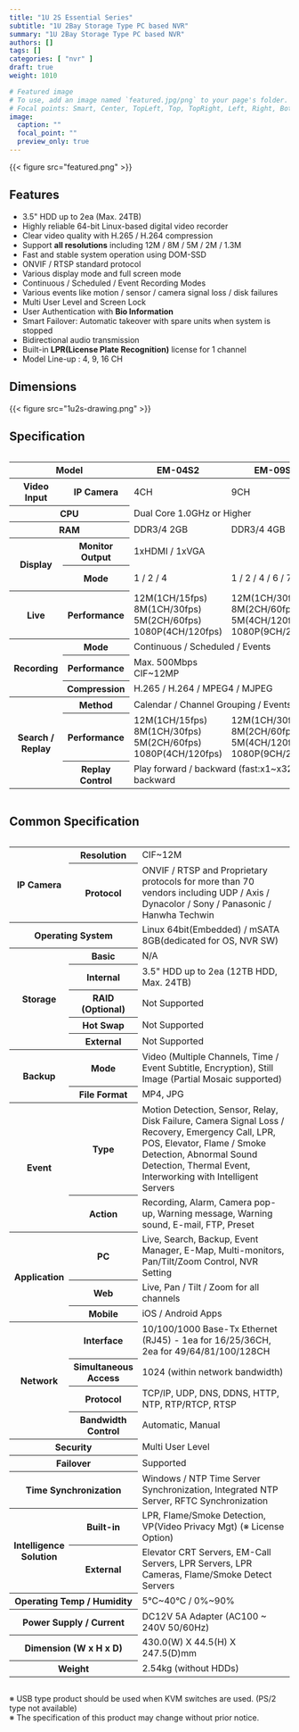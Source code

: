 ```yaml
---
title: "1U 2S Essential Series"
subtitle: "1U 2Bay Storage Type PC based NVR"
summary: "1U 2Bay Storage Type PC based NVR"
authors: []
tags: []
categories: [ "nvr" ]
draft: true
weight: 1010

# Featured image
# To use, add an image named `featured.jpg/png` to your page's folder.
# Focal points: Smart, Center, TopLeft, Top, TopRight, Left, Right, BottomLeft, Bottom, BottomRight.
image:
  caption: ""
  focal_point: ""
  preview_only: true
---
```


<div class="container">
<div class="row justify-content-center">
<div class="col-sm-6">

{{< figure src="featured.png" >}}

</div>
</div>
</div>

<div class="container">
<div class="row align-items-top">
<div class="col-12 col-sm-8 pl-0">

## Features

- 3.5" HDD up to 2ea (Max. 24TB)
- Highly reliable 64-bit Linux-based digital video recorder
- Clear video quality with H.265 / H.264 compression
- Support **all resolutions** including 12M / 8M / 5M / 2M / 1.3M
- Fast and stable system operation using DOM-SSD
- ONVIF / RTSP standard protocol
- Various display mode and full screen mode
- Continuous / Scheduled / Event Recording Modes
- Various events like motion / sensor / camera signal loss / disk failures
- Multi User Level and Screen Lock
- User Authentication with **Bio Information**
- Smart Failover: Automatic takeover with spare units when system is stopped
- Bidirectional audio transmission
- Built-in **LPR(License Plate Recognition)** license for 1 channel
- Model Line-up : 4, 9, 16 CH

</div>
<div class="col-12 col-sm-4 pl-0">

## Dimensions

{{< figure src="1u2s-drawing.png" >}}

</div>
</div>
</div>

## Specification

<div style="overflow-x: auto">
<table class="spec">
<thead>
<tr>
<th colspan="2">Model</th>
<th>EM-04S2</th>
<th>EM-09S2</th>
<th>EM-16S2</th>
</tr>
</thead>
<tbody>
<tr>
<th>Video<br>Input</th>
<th>IP Camera</th>
<td>4CH</td>
<td>9CH</td>
<td>16CH</td>
</tr>
<tr>
<th colspan="2">CPU</th><td colspan="3">Dual Core 1.0GHz or Higher</td>
</tr>
<tr>
<th colspan="2">RAM</th>
<td>DDR3/4 2GB</td>
<td>DDR3/4 4GB</td>
<td>DDR3/4 8GB</td>
</tr>
<tr>
<th rowspan="2">Display</th>
<th>Monitor<br>Output</th>
<td colspan="3">1xHDMI / 1xVGA</td>
</tr>
<tr>
<th>Mode</th>
<td>1 / 2 / 4</td>
<td>1 / 2 / 4 / 6 / 7 / 9</td>
<td>1 / 2 / 4 / 6 / 7 / 9 / 10 / 13 / 16</td>
</tr>
<tr>
<th>Live</th>
<th>Performance</th>
<td>12M(1CH/15fps)<br>8M(1CH/30fps)<br>5M(2CH/60fps)<br>1080P(4CH/120fps)</td>
<td>12M(1CH/30fps)<br>8M(2CH/60fps)<br>5M(4CH/120fps)<br>1080P(9CH/270fps)</td>
<td>12M(2CH/60fps)<br>8M(4CH/120fps)<br>5M(6CH/180fps)<br>1080P(16CH/480fps)</td>
</tr>
<tr>
<th rowspan="3">Recording</th>
<th>Mode</th>
<td colspan="3">Continuous / Scheduled / Events</td>
</tr>
<tr>
<th>Performance</th>
<td colspan="3">Max. 500Mbps<br>CIF~12MP</td>
</tr>
<tr>
<th>Compression</th>
<td colspan="3">H.265 / H.264 / MPEG4 / MJPEG</td>
</tr>
<tr>
<th rowspan="3">Search /<br>Replay</th>
<th>Method</th>
<td colspan="3">Calendar / Channel Grouping / Events</td>
</tr>
<tr>
<th>Performance</th>
<td>12M(1CH/15fps)<br>8M(1CH/30fps)<br>5M(2CH/60fps)<br>1080P(4CH/120fps)</td>
<td>12M(1CH/30fps)<br>8M(2CH/60fps)<br>5M(4CH/120fps)<br>1080P(9CH/270fps)</td>
<td>12M(2CH/60fps)<br>8M(4CH/120fps)<br>5M(6CH/180fps)<br>1080P(16CH/480fps)</td>
</tr>
<tr>
<th>Replay<br>Control</th>
<td colspan="3">Play forward / backward (fast:x1~x32, slow:1/4~1/2), Step forward / backward</td>
</tr>
</tbody>
</table>
</div>

## Common Specification

<div style="overflow-x: auto">
<table class="spec">
<tbody>
<tr>
<th rowspan="2">IP Camera</th>
<th>Resolution</td>
<td>CIF~12M</td>
</tr>
<tr>
<th>Protocol</th>
<td>ONVIF / RTSP and Proprietary protocols for more than 70 vendors including UDP / Axis / Dynacolor / Sony / Panasonic / Hanwha Techwin</td>
</tr>
<tr>
<th colspan="2">Operating System</th>
<td>Linux 64bit(Embedded) / mSATA 8GB(dedicated for OS, NVR SW)</td>
</tr>
<tr>
<th rowspan="5">Storage</th>
<th>Basic</th>
<td>N/A</td>
</tr>
<tr>
<th>Internal</th>
<td>3.5" HDD up to 2ea (12TB HDD, Max. 24TB)</td>
</tr>
<tr>
<th>RAID<br>(Optional)</th>
<td>Not Supported</td>
</tr>
<tr>
<th>Hot Swap</th>
<td>Not Supported</td>
</tr>
<tr>
<th>External</th>
<td>Not Supported</td>
</tr>
<tr>
<th rowspan="2">Backup</th>
<th>Mode</th>
<td>Video (Multiple Channels, Time / Event Subtitle, Encryption), Still Image (Partial Mosaic supported)</td>
</tr>
<tr>
<th>File Format</th>
<td>MP4, JPG</td>
</tr>
<tr>
<th rowspan="2">Event</th>
<th>Type</th>
<td>Motion Detection, Sensor, Relay, Disk Failure, Camera Signal Loss / Recovery, Emergency Call, LPR, POS, Elevator, Flame / Smoke Detection, Abnormal Sound Detection, Thermal Event, Interworking with Intelligent Servers</td>
</tr>
<tr>
<th>Action</th>
<td>Recording, Alarm, Camera pop-up, Warning message, Warning sound, E-mail, FTP, Preset</td>
</tr>
<tr>
<th rowspan="3">Application</th>
<th>PC</th>
<td>Live, Search, Backup, Event Manager, E-Map, Multi-monitors, Pan/Tilt/Zoom Control, NVR Setting</td>
</tr>
<tr>
<th>Web</th>
<td>Live, Pan / Tilt / Zoom for all channels</td>
</tr>
<tr>
<th>Mobile</th>
<td>iOS / Android Apps</td>
</tr>
<tr>
<th rowspan="4">Network</th>
<th>Interface</th>
<td>10/100/1000 Base-Tx Ethernet (RJ45) - 1ea for 16/25/36CH, 2ea for 49/64/81/100/128CH</td>
</tr>
<tr>
<th>Simultaneous<br>Access</th>
<td>1024 (within network bandwidth)</td>
</tr>
<tr>
<th>Protocol</th>
<td>TCP/IP, UDP, DNS, DDNS, HTTP, NTP, RTP/RTCP, RTSP</td>
</tr>
<tr>
<th>Bandwidth<br>Control</th>
<td>Automatic, Manual</td>
</tr>
<tr>
<th colspan="2">Security</th>
<td>Multi User Level</td>
</tr>
<tr>
<th colspan="2">Failover</th>
<td>Supported</td>
</tr>
<tr>
<th colspan="2">Time Synchronization</th>
<td>Windows / NTP Time Server Synchronization, Integrated NTP Server, RFTC Synchronization</td>
</tr>
<tr>
<th rowspan="2">Intelligence<br>Solution</th>
<th>Built-in</th>
<td>LPR, Flame/Smoke Detection, VP(Video Privacy Mgt) (※ License Option)</td>
</tr>
<tr>
<th>External</th>
<td>Elevator CRT Servers, EM-Call Servers, LPR Servers, LPR Cameras, Flame/Smoke Detect Servers</td>
</tr>
<tr>
<th colspan="2">Operating Temp / Humidity</th>
<td>5℃~40℃ / 0%~90%</td>
</tr>
<tr>
<th colspan="2">Power Supply / Current</th>
<td>DC12V 5A Adapter (AC100 ~ 240V 50/60Hz)</td>
</tr>
<tr>
<th colspan="2">Dimension (W x H x D)</th>
<td>430.0(W) Ⅹ 44.5(H) Ⅹ 247.5(D)mm</td>
</tr>
<tr>
<th colspan="2">Weight</th>
<td>2.54kg (without HDDs)</td>
</tr>
</tbody>
</table>
</div>

※ USB type product should be used when KVM switches are used. (PS/2 type not available)  
※ The specification of this product may change without prior notice.
